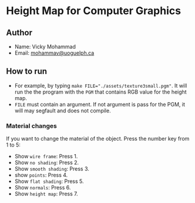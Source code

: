 # Height Map for Computer Graphics

## Author

* Name: Vicky Mohammad
* Email: mohammav@uoguelph.ca

## How to run

* For example, by typing `make FILE="./assets/texture3small.pgm"`.
It will run the the program with the `PGM` that contains RGB
value for the height map.
* `FILE` must contain an argument. If not argument is pass
for the PGM, it will may segfault and does not compile.

### Material changes

If you want to change the material of the object. 
Press the number key from 1 to 5:
* Show `wire frame`: Press 1.
* Show `no shading`: Press 2.
* Show `smooth shading`: Press 3.
* show `points`: Press 4.
* Show `flat shading`: Press 5.
* Show `normals`: Press 6.
* Show `height map`: Press 7.



